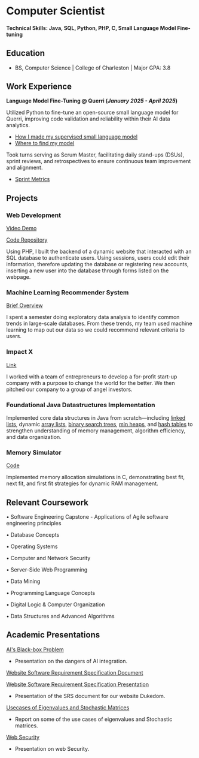 # Computer Scientist

#### Technical Skills: Java, SQL, Python, PHP, C, Small Language Model Fine-tuning

## Education
- BS, Computer Science | College of Charleston | Major GPA: 3.8

## Work Experience
**Language Model Fine-Tuning @ Querri (_January 2025 - April 2025_)**

Utilized Python to fine-tune an open-source small language model for Querri, improving code validation and reliability within their AI data analytics.
- [How I made my supervised small language model](https://nbviewer.org/github/Greene-Ethan/EthanGreene.github.io/blob/main/assets/code/Supervised.ipynb)
- [Where to find my model](https://huggingface.co/EthanCodesAI/Supervised-Variable-Identification)

Took turns serving as Scrum Master, facilitating daily stand-ups (DSUs), sprint reviews, and retrospectives to ensure continuous team improvement and alignment.
- [Sprint Metrics](/assets/img/SprintMetrics.pdf)

## Projects
### Web Development
[Video Demo](https://www.youtube.com/watch?v=3ox0X4IIbkM)

[Code Repository](https://github.com/Greene-Ethan/EthanGreene.github.io/tree/main/assets/code/DukedomFinalProject)

Using PHP, I built the backend of a dynamic website that interacted with an SQL database to authenticate users. Using sessions, users could edit their information, therefore updating the database or registering new accounts, inserting a new user into the database through forms listed on the webpage. 

### Machine Learning Recommender System
[Brief Overview](/assets/img/TripRecc.pdf)

I spent a semester doing exploratory data analysis to identify common trends in large-scale databases. From these trends, my team used machine learning to map out our data so we could recommend relevant criteria to users.

### Impact X 
[Link](https://charleston.edu/school-business/centers-initiatives/center-entrepreneurship/impactx.php#accordion-22dd17d9-3365-41af-a6aa-a5bdb6e4a743-0)

I worked with a team of entrepreneurs to develop a for-profit start-up company with a purpose to change the world for the better. We then pitched our company to a group of angel investors.

### Foundational Java Datastructures Implementation

Implemented core data structures in Java from scratch—including [linked lists](assets/code/DatastructuresImplementation/LinkedListADT.java), dynamic [array lists](/assets/code/DatastructuresImplementation/ArrayListADT.java), [binary search trees](/assets/code/DatastructuresImplementation/BST.java), [min heaps](assets/code/DatastructuresImplementation/MinHeap.java), and [hash tables](assets/code/DatastructuresImplementation/HashTable.java) to strengthen understanding of memory management, algorithm efficiency, and data organization.

### Memory Simulator
[Code](https://github.com/Greene-Ethan/EthanGreene.github.io/blob/main/assets/code/MemorySimulator/mem.c)

Implemented memory allocation simulations in C, demonstrating best fit, next fit, and first fit strategies for dynamic RAM management.


## Relevant Coursework
• Software Engineering Capstone - Applications of Agile software engineering principles

• Database Concepts

• Operating Systems

•	Computer and Network Security

•	Server-Side Web Programming

•	Data Mining

•	Programming Language Concepts

•	Digital Logic & Computer Organization

•	Data Structures and Advanced Algorithms

## Academic Presentations


[AI's Black-box Problem](/assets/img/AIsBlack-boxproblem.pdf)

- Presentation on the dangers of AI integration.

[Website Software Requirement Specification Document](/assets/img/SoftwareRequirementSpecificationDocument.pdf)

[Website Software Requirement Specification Presentation](/assets/img/DukedomSRSPresentation.pdf)

- Presentation of the SRS document for our website Dukedom.

[Usecases of Eigenvalues and Stochastic Matrices](/assets/img/Math203FinalPaper.pdf)

- Report on some of the use cases of eigenvalues and Stochastic matrices.

[Web Security](/assets/img/WebSecurity.pdf)

- Presentation on web Security.
